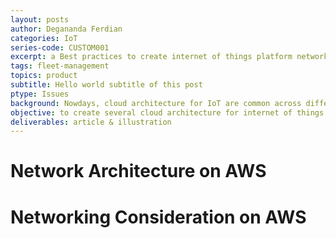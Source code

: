 ```yaml
---
layout: posts
author: Degananda Ferdian
categories: IoT
series-code: CUSTOM001
excerpt: a Best practices to create internet of things platform network architecture of Amazon Web Services (AWS)
tags: fleet-management
topics: product
subtitle: Hello world subtitle of this post
ptype: Issues
background: Nowdays, cloud architecture for IoT are common across different cloud provider. it has same pattern, direction and component variation. Only the business use cases that different
objective: to create several cloud architecture for internet of things (IoT) on AWS which also include the data ingestion, streamling, batch processinng, networking, application (FE/BE), authentication, authorization, notification, DevOps and security part.
deliverables: article & illustration
---
```


# Network Architecture on AWS

# Networking Consideration on AWS